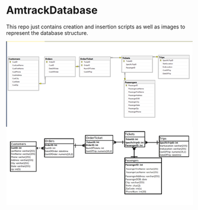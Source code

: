 # AmtrackDatabase
This repo just contains creation and insertion scripts as well as images to represent the database structure.

![](DatabaseUML.png)
